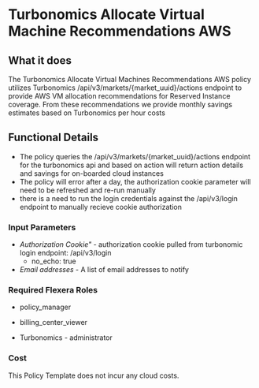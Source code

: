 # Turbonomics Allocate Virtual Machine Recommendations AWS

## What it does

The Turbonomics Allocate Virtual Machines Recommendations AWS policy utilizes Turbonomics /api/v3/markets/{market_uuid}/actions endpoint to provide AWS VM allocation recommendations for Reserved Instance coverage. From these recommendations we provide monthly savings estimates based on Turbonomics per hour costs

## Functional Details

- The policy queries the /api/v3/markets/{market_uuid}/actions endpoint for the turbonomics api and based on action will return action details and savings for on-boarded cloud instances
- The policy will error after a day, the authorization cookie parameter will need to be refreshed and re-run manually
- there is a need to run the login credentials against the /api/v3/login endpoint to manually recieve cookie authorization

### Input Parameters

- *Authorization Cookie"* - authorization cookie pulled from turbonomic login endpoint: /api/v3/login
  - no_echo: true
- *Email addresses* - A list of email addresses to notify

### Required Flexera Roles

- policy_manager
- billing_center_viewer

- Turbonomics - administrator

### Cost

This Policy Template does not incur any cloud costs.
